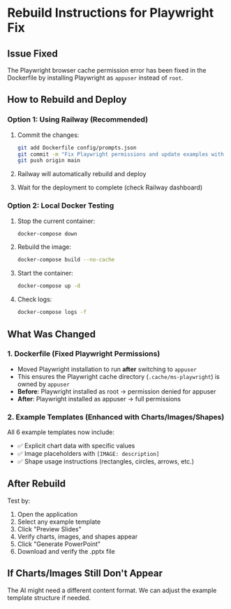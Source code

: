 # Rebuild Instructions for Playwright Fix

## Issue Fixed
The Playwright browser cache permission error has been fixed in the Dockerfile by installing Playwright as `appuser` instead of `root`.

## How to Rebuild and Deploy

### Option 1: Using Railway (Recommended)
1. Commit the changes:
   ```bash
   git add Dockerfile config/prompts.json
   git commit -m "Fix Playwright permissions and update examples with charts/images/shapes"
   git push origin main
   ```

2. Railway will automatically rebuild and deploy

3. Wait for the deployment to complete (check Railway dashboard)

### Option 2: Local Docker Testing
1. Stop the current container:
   ```bash
   docker-compose down
   ```

2. Rebuild the image:
   ```bash
   docker-compose build --no-cache
   ```

3. Start the container:
   ```bash
   docker-compose up -d
   ```

4. Check logs:
   ```bash
   docker-compose logs -f
   ```

## What Was Changed

### 1. Dockerfile (Fixed Playwright Permissions)
- Moved Playwright installation to run **after** switching to `appuser`
- This ensures the Playwright cache directory (`.cache/ms-playwright`) is owned by `appuser`
- **Before**: Playwright installed as root → permission denied for appuser
- **After**: Playwright installed as appuser → full permissions

### 2. Example Templates (Enhanced with Charts/Images/Shapes)
All 6 example templates now include:
- ✅ Explicit chart data with specific values
- ✅ Image placeholders with `[IMAGE: description]`
- ✅ Shape usage instructions (rectangles, circles, arrows, etc.)

## After Rebuild
Test by:
1. Open the application
2. Select any example template
3. Click "Preview Slides"
4. Verify charts, images, and shapes appear
5. Click "Generate PowerPoint"
6. Download and verify the .pptx file

## If Charts/Images Still Don't Appear
The AI might need a different content format. We can adjust the example template structure if needed.

